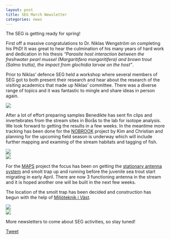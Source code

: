 ```yaml
---
layout: post
title: SEG March Newsletter
categories: news
---
```


The SEG is getting ready for spring! 
<!--more-->

First off a massive congratulations to Dr. Niklas Wengström on completing his PhD! It was great to hear the culmination of his many years of hard work and dedication in his thesis <em>“Parasite host interaction between the freshwater pearl mussel (Margaritifera margaritifera) and brown trout (Salmo trutta), the impact from glochidia larvae on the host”</em>.

Prior to Niklas’ defence SEG held a workshop where several members of SEG got to both present their research and hear about the research of the visiting academics that made up Niklas’ committee. There was a diverse range of topics and it was fantastic to mingle and share ideas in person again.

<div class="row">
  <div class="column">
    <img src="https://user-images.githubusercontent.com/96004332/159933727-f81bee65-b81a-4baa-9258-220c105b32d8.jpg" />
  </div>
</div>

After a lot of effort preparing samples Benedikte has sent fin clips and invertebrates from the stream sites in Borås to the lab for isotope analysis. We look forward to getting the results in a few weeks. In the meantime more tracking has been done for the [NOBROOK](https://seggothenburg.com/about/nobrook/) project by Kim and Christian and planning for the upcoming field season is underway which will include further mapping and examinig of the stream habitats and tagging of fish.

<div class="row">
  <div class="column">
    <img src="https://user-images.githubusercontent.com/96004332/159935051-1a71fa12-ef85-4ce2-8419-bc7354ac6dee.jpg" />
  </div>
  <div class="column">
    <img src="https://user-images.githubusercontent.com/96004332/159939617-5c2c0de6-7e2b-4a50-a1a8-76bd70df2dc0.jpg" />
  </div>
</div>
  
For the [MAPS](https://seggothenburg.com/about/maps/) project the focus has been on getting the  [stationary antenna system](https://seggothenburg.com/maps/2022/03/21/maps-antennas/) and smolt trap up and running before the juvenile sea trout start migrating in early April. There are now 3 functioning antenna in the stream and it is hoped another one will be built in the next few weeks. 

The location of the smolt trap has been decided and construction has begun with the help of [Miljöteknik i Väst](http://miljoteknikivast.se/).

<div class="row">
    <div class="column">
      <img src="https://user-images.githubusercontent.com/96004332/159935342-06b3be1e-0177-4ecd-8e4c-f6cf0e1510f7.jpg" />
    </div>
    <div class="column">
      <img src="https://user-images.githubusercontent.com/96004332/159935476-b2f69862-9c79-4c94-bcac-89e98f403398.jpg" />
    </div>
  </div>

More newsletters to come about SEG activities, so stay tuned!

<a href="https://twitter.com/share?ref_src=twsrc%5Etfw" class="twitter-share-button" data-show-count="false">Tweet</a><script async src="https://platform.twitter.com/widgets.js" charset="utf-8"></script>

